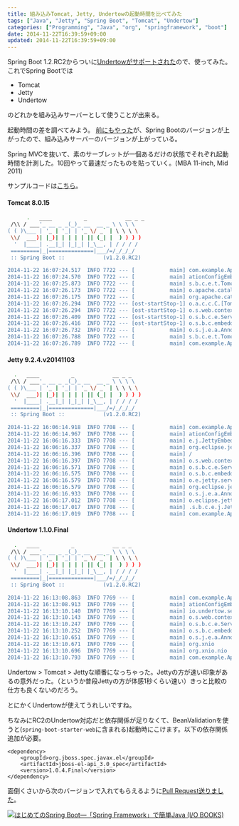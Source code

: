 ```yaml
---
title: 組み込みTomcat, Jetty, Undertowの起動時間を比べてみた
tags: ["Java", "Jetty", "Spring Boot", "Tomcat", "Undertow"]
categories: ["Programming", "Java", "org", "springframework", "boot"]
date: 2014-11-22T16:39:59+09:00
updated: 2014-11-22T16:39:59+09:00
---
```


Spring Boot 1.2.RC2からついに[Undertowがサポートされた](http://spring.io/blog/2014/11/21/spring-boot-1-2-0-rc2-available-now)ので、使ってみた。
これでSpring Bootでは

* Tomcat
* Jetty
* Undertow

のどれかを組み込みサーバーとして使うことが出来る。

起動時間の差を調べてみよう。
[前にもやった](http://blog.ik.am/#/entries/281)が、Spring Bootのバージョンが上がったので、組み込みサーバーのバージョンが上がっている。


Spring MVCを抜いて、素のサーブレットが一個あるだけの状態でそれぞれ起動時間を計測した。10回やって最速だったものを貼っていく。(MBA 11-inch, Mid 2011)

サンプルコードは[こちら](https://blog.ik.am/api/v1/files/696b770d-120b-4070-800e-84ac4effcfff/servlet-sample.zip)。

#### Tomcat 8.0.15

``` bash
      .   ____          _            __ _ _
 /\\ / ___'_ __ _ _(_)_ __  __ _ \ \ \ \
( ( )\___ | '_ | '_| | '_ \/ _` | \ \ \ \
 \\/  ___)| |_)| | | | | || (_| |  ) ) ) )
  '  |____| .__|_| |_|_| |_\__, | / / / /
 =========|_|==============|___/=/_/_/_/
 :: Spring Boot ::            (v1.2.0.RC2)

2014-11-22 16:07:24.517  INFO 7722 --- [           main] com.example.Application                  : Starting Application on saturn.local with PID 7722 (/Users/maki/git/servlet-sample/target/classes started by maki in /Users/maki/git/servlet-sample)
2014-11-22 16:07:24.570  INFO 7722 --- [           main] ationConfigEmbeddedWebApplicationContext : Refreshing org.springframework.boot.context.embedded.AnnotationConfigEmbeddedWebApplicationContext@4923ab24: startup date [Sat Nov 22 16:07:24 JST 2014]; root of context hierarchy
2014-11-22 16:07:25.873  INFO 7722 --- [           main] s.b.c.e.t.TomcatEmbeddedServletContainer : Tomcat initialized with port(s): 8080/http
2014-11-22 16:07:26.173  INFO 7722 --- [           main] o.apache.catalina.core.StandardService   : Starting service Tomcat
2014-11-22 16:07:26.175  INFO 7722 --- [           main] org.apache.catalina.core.StandardEngine  : Starting Servlet Engine: Apache Tomcat/8.0.15
2014-11-22 16:07:26.294  INFO 7722 --- [ost-startStop-1] o.a.c.c.C.[Tomcat].[localhost].[/]       : Initializing Spring embedded WebApplicationContext
2014-11-22 16:07:26.294  INFO 7722 --- [ost-startStop-1] o.s.web.context.ContextLoader            : Root WebApplicationContext: initialization completed in 1727 ms
2014-11-22 16:07:26.409  INFO 7722 --- [ost-startStop-1] o.s.b.c.e.ServletRegistrationBean        : Mapping servlet: 'fooServlet' to [/foo]
2014-11-22 16:07:26.416  INFO 7722 --- [ost-startStop-1] o.s.b.c.embedded.FilterRegistrationBean  : Mapping filter: 'characterEncodingFilter' to: [/*]
2014-11-22 16:07:26.732  INFO 7722 --- [           main] o.s.j.e.a.AnnotationMBeanExporter        : Registering beans for JMX exposure on startup
2014-11-22 16:07:26.788  INFO 7722 --- [           main] s.b.c.e.t.TomcatEmbeddedServletContainer : Tomcat started on port(s): 8080/http
2014-11-22 16:07:26.789  INFO 7722 --- [           main] com.example.Application                  : Started Application in 2.574 seconds (JVM running for 3.029)
```

#### Jetty 9.2.4.v20141103

``` bash
  .   ____          _            __ _ _
 /\\ / ___'_ __ _ _(_)_ __  __ _ \ \ \ \
( ( )\___ | '_ | '_| | '_ \/ _` | \ \ \ \
 \\/  ___)| |_)| | | | | || (_| |  ) ) ) )
  '  |____| .__|_| |_|_| |_\__, | / / / /
 =========|_|==============|___/=/_/_/_/
 :: Spring Boot ::            (v1.2.0.RC2)

2014-11-22 16:06:14.918  INFO 7708 --- [           main] com.example.Application                  : Starting Application on saturn.local with PID 7708 (/Users/maki/git/servlet-sample/target/classes started by maki in /Users/maki/git/servlet-sample)
2014-11-22 16:06:14.967  INFO 7708 --- [           main] ationConfigEmbeddedWebApplicationContext : Refreshing org.springframework.boot.context.embedded.AnnotationConfigEmbeddedWebApplicationContext@2641e737: startup date [Sat Nov 22 16:06:14 JST 2014]; root of context hierarchy
2014-11-22 16:06:16.333  INFO 7708 --- [           main] e.j.JettyEmbeddedServletContainerFactory : Server initialized with port: 8080
2014-11-22 16:06:16.337  INFO 7708 --- [           main] org.eclipse.jetty.server.Server          : jetty-9.2.4.v20141103
2014-11-22 16:06:16.396  INFO 7708 --- [           main] /                                        : Initializing Spring embedded WebApplicationContext
2014-11-22 16:06:16.397  INFO 7708 --- [           main] o.s.web.context.ContextLoader            : Root WebApplicationContext: initialization completed in 1433 ms
2014-11-22 16:06:16.571  INFO 7708 --- [           main] o.s.b.c.e.ServletRegistrationBean        : Mapping servlet: 'fooServlet' to [/foo]
2014-11-22 16:06:16.575  INFO 7708 --- [           main] o.s.b.c.embedded.FilterRegistrationBean  : Mapping filter: 'characterEncodingFilter' to: [/*]
2014-11-22 16:06:16.579  INFO 7708 --- [           main] o.e.jetty.server.handler.ContextHandler  : Started o.s.b.c.e.j.JettyEmbeddedWebAppContext@127a7a2e{/,null,AVAILABLE}
2014-11-22 16:06:16.579  INFO 7708 --- [           main] org.eclipse.jetty.server.Server          : Started @2647ms
2014-11-22 16:06:16.933  INFO 7708 --- [           main] o.s.j.e.a.AnnotationMBeanExporter        : Registering beans for JMX exposure on startup
2014-11-22 16:06:17.012  INFO 7708 --- [           main] o.eclipse.jetty.server.ServerConnector   : Started ServerConnector@466276d8{HTTP/1.1}{0.0.0.0:8080}
2014-11-22 16:06:17.017  INFO 7708 --- [           main] .s.b.c.e.j.JettyEmbeddedServletContainer : Jetty started on port: 8080
2014-11-22 16:06:17.019  INFO 7708 --- [           main] com.example.Application                  : Started Application in 2.629 seconds (JVM running for 3.087)
```

#### Undertow 1.1.0.Final

``` bash
  .   ____          _            __ _ _
 /\\ / ___'_ __ _ _(_)_ __  __ _ \ \ \ \
( ( )\___ | '_ | '_| | '_ \/ _` | \ \ \ \
 \\/  ___)| |_)| | | | | || (_| |  ) ) ) )
  '  |____| .__|_| |_|_| |_\__, | / / / /
 =========|_|==============|___/=/_/_/_/
 :: Spring Boot ::            (v1.2.0.RC2)

2014-11-22 16:13:08.863  INFO 7769 --- [           main] com.example.Application                  : Starting Application on saturn.local with PID 7769 (/Users/maki/git/servlet-sample/target/classes started by maki in /Users/maki/git/servlet-sample)
2014-11-22 16:13:08.913  INFO 7769 --- [           main] ationConfigEmbeddedWebApplicationContext : Refreshing org.springframework.boot.context.embedded.AnnotationConfigEmbeddedWebApplicationContext@50d0686: startup date [Sat Nov 22 16:13:08 JST 2014]; root of context hierarchy
2014-11-22 16:13:10.140  INFO 7769 --- [           main] io.undertow.servlet                      : Initializing Spring embedded WebApplicationContext
2014-11-22 16:13:10.143  INFO 7769 --- [           main] o.s.web.context.ContextLoader            : Root WebApplicationContext: initialization completed in 1233 ms
2014-11-22 16:13:10.247  INFO 7769 --- [           main] o.s.b.c.e.ServletRegistrationBean        : Mapping servlet: 'fooServlet' to [/foo]
2014-11-22 16:13:10.252  INFO 7769 --- [           main] o.s.b.c.embedded.FilterRegistrationBean  : Mapping filter: 'characterEncodingFilter' to: [/*]
2014-11-22 16:13:10.651  INFO 7769 --- [           main] o.s.j.e.a.AnnotationMBeanExporter        : Registering beans for JMX exposure on startup
2014-11-22 16:13:10.671  INFO 7769 --- [           main] org.xnio                                 : XNIO version 3.3.0.Final
2014-11-22 16:13:10.696  INFO 7769 --- [           main] org.xnio.nio                             : XNIO NIO Implementation Version 3.3.0.Final
2014-11-22 16:13:10.793  INFO 7769 --- [           main] com.example.Application                  : Started Application in 2.248 seconds (JVM running for 2.698)
```

Undertow > Tomcat > Jettyな順番になっちゃった。Jettyの方が速い印象があるの意外だった。（というか普段Jettyの方が体感1秒くらい速い）きっと比較の仕方も良くないのだろう。

とにかくUndertowが使えてうれしいですね。


ちなみにRC2のUndertow対応だと依存関係が足りなくて、BeanValidationを使うと(`spring-boot-starter-web`に含まれる)起動時にこけます。以下の依存関係追加が必要。

	<dependency>
		<groupId>org.jboss.spec.javax.el</groupId>
		<artifactId>jboss-el-api_3.0_spec</artifactId>
		<version>1.0.4.Final</version>
	</dependency>

面倒くさいから次のバージョンで入れてもらえるように[Pull Request送りました](https://github.com/spring-projects/spring-boot/pull/1979)。


<a href="http://www.amazon.co.jp/%E3%81%AF%E3%81%98%E3%82%81%E3%81%A6%E3%81%AESpring-Boot%E2%80%95%E3%80%8CSpring-Framework%E3%80%8D%E3%81%A7%E7%B0%A1%E5%8D%98Java-BOOKS-%E4%BF%8A%E6%98%8E/dp/4777518655%3FSubscriptionId%3DAKIAJ7Y2FDFBWLT5HCQA%26tag%3Dikam-22%26linkCode%3Dsp1%26camp%3D2025%26creative%3D165953%26creativeASIN%3D4777518655"><img src="http://ecx.images-amazon.com/images/I/51NngrEolCL._SL160_.jpg" title="はじめてのSpring Boot―「Spring Framework」で簡単Java (I/O BOOKS)"></a>
